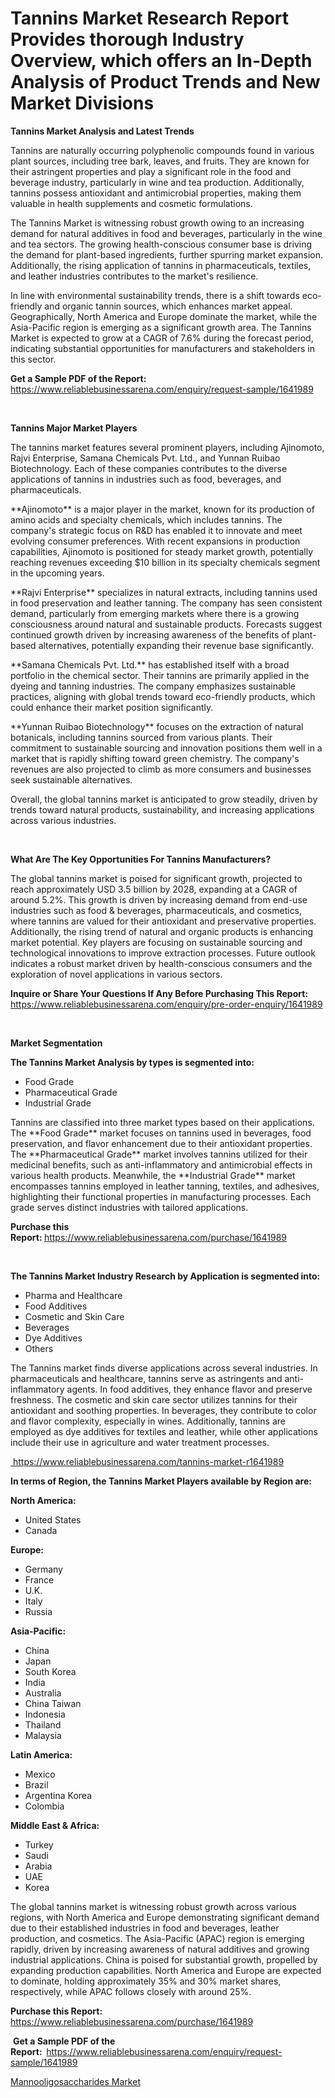 <p><h1>Tannins Market Research Report Provides thorough Industry Overview, which offers an In-Depth Analysis of Product Trends and New Market Divisions</h1></p><p><strong>Tannins Market Analysis and Latest Trends</strong></p>
<p><p>Tannins are naturally occurring polyphenolic compounds found in various plant sources, including tree bark, leaves, and fruits. They are known for their astringent properties and play a significant role in the food and beverage industry, particularly in wine and tea production. Additionally, tannins possess antioxidant and antimicrobial properties, making them valuable in health supplements and cosmetic formulations.</p><p>The Tannins Market is witnessing robust growth owing to an increasing demand for natural additives in food and beverages, particularly in the wine and tea sectors. The growing health-conscious consumer base is driving the demand for plant-based ingredients, further spurring market expansion. Additionally, the rising application of tannins in pharmaceuticals, textiles, and leather industries contributes to the market's resilience.</p><p>In line with environmental sustainability trends, there is a shift towards eco-friendly and organic tannin sources, which enhances market appeal. Geographically, North America and Europe dominate the market, while the Asia-Pacific region is emerging as a significant growth area. The Tannins Market is expected to grow at a CAGR of 7.6% during the forecast period, indicating substantial opportunities for manufacturers and stakeholders in this sector.</p></p>
<p><strong>Get a Sample PDF of the Report:&nbsp;</strong> <a href="https://www.reliablebusinessarena.com/enquiry/request-sample/1641989?utm_campaign=2003&utm_medium=2&utm_source=Github&utm_content=ia&utm_term=09022025&utm_id=tannins">https://www.reliablebusinessarena.com/enquiry/request-sample/1641989</a></p>
<p>&nbsp;</p>
<p><strong>Tannins Major Market Players</strong></p>
<p><p>The tannins market features several prominent players, including Ajinomoto, Rajvi Enterprise, Samana Chemicals Pvt. Ltd., and Yunnan Ruibao Biotechnology. Each of these companies contributes to the diverse applications of tannins in industries such as food, beverages, and pharmaceuticals.</p><p>**Ajinomoto** is a major player in the market, known for its production of amino acids and specialty chemicals, which includes tannins. The company's strategic focus on R&D has enabled it to innovate and meet evolving consumer preferences. With recent expansions in production capabilities, Ajinomoto is positioned for steady market growth, potentially reaching revenues exceeding $10 billion in its specialty chemicals segment in the upcoming years.</p><p>**Rajvi Enterprise** specializes in natural extracts, including tannins used in food preservation and leather tanning. The company has seen consistent demand, particularly from emerging markets where there is a growing consciousness around natural and sustainable products. Forecasts suggest continued growth driven by increasing awareness of the benefits of plant-based alternatives, potentially expanding their revenue base significantly.</p><p>**Samana Chemicals Pvt. Ltd.** has established itself with a broad portfolio in the chemical sector. Their tannins are primarily applied in the dyeing and tanning industries. The company emphasizes sustainable practices, aligning with global trends toward eco-friendly products, which could enhance their market position significantly.</p><p>**Yunnan Ruibao Biotechnology** focuses on the extraction of natural botanicals, including tannins sourced from various plants. Their commitment to sustainable sourcing and innovation positions them well in a market that is rapidly shifting toward green chemistry. The company's revenues are also projected to climb as more consumers and businesses seek sustainable alternatives.</p><p>Overall, the global tannins market is anticipated to grow steadily, driven by trends toward natural products, sustainability, and increasing applications across various industries.</p></p>
<p>&nbsp;</p>
<p><strong>What Are The Key Opportunities For Tannins Manufacturers?</strong></p>
<p><p>The global tannins market is poised for significant growth, projected to reach approximately USD 3.5 billion by 2028, expanding at a CAGR of around 5.2%. This growth is driven by increasing demand from end-use industries such as food & beverages, pharmaceuticals, and cosmetics, where tannins are valued for their antioxidant and preservative properties. Additionally, the rising trend of natural and organic products is enhancing market potential. Key players are focusing on sustainable sourcing and technological innovations to improve extraction processes. Future outlook indicates a robust market driven by health-conscious consumers and the exploration of novel applications in various sectors.</p></p>
<p><strong>Inquire or Share Your Questions If Any Before Purchasing This Report:</strong> <a href="https://www.reliablebusinessarena.com/enquiry/pre-order-enquiry/1641989?utm_campaign=2003&utm_medium=2&utm_source=Github&utm_content=ia&utm_term=09022025&utm_id=tannins">https://www.reliablebusinessarena.com/enquiry/pre-order-enquiry/1641989</a></p>
<p>&nbsp;</p>
<p><strong>Market Segmentation</strong></p>
<p><strong>The Tannins Market Analysis by types is segmented into:</strong></p>
<p><ul><li>Food Grade</li><li>Pharmaceutical Grade</li><li>Industrial Grade</li></ul></p>
<p><p>Tannins are classified into three market types based on their applications. The **Food Grade** market focuses on tannins used in beverages, food preservation, and flavor enhancement due to their antioxidant properties. The **Pharmaceutical Grade** market involves tannins utilized for their medicinal benefits, such as anti-inflammatory and antimicrobial effects in various health products. Meanwhile, the **Industrial Grade** market encompasses tannins employed in leather tanning, textiles, and adhesives, highlighting their functional properties in manufacturing processes. Each grade serves distinct industries with tailored applications.</p></p>
<p><strong>Purchase this Report:&nbsp;</strong><a href="https://www.reliablebusinessarena.com/purchase/1641989?utm_campaign=2003&utm_medium=2&utm_source=Github&utm_content=ia&utm_term=09022025&utm_id=tannins">https://www.reliablebusinessarena.com/purchase/1641989</a></p>
<p>&nbsp;</p>
<p><strong>The Tannins Market Industry Research by Application is segmented into:</strong></p>
<p><ul><li>Pharma and Healthcare</li><li>Food Additives</li><li>Cosmetic and Skin Care</li><li>Beverages</li><li>Dye Additives</li><li>Others</li></ul></p>
<p><p>The Tannins market finds diverse applications across several industries. In pharmaceuticals and healthcare, tannins serve as astringents and anti-inflammatory agents. In food additives, they enhance flavor and preserve freshness. The cosmetic and skin care sector utilizes tannins for their antioxidant and soothing properties. In beverages, they contribute to color and flavor complexity, especially in wines. Additionally, tannins are employed as dye additives for textiles and leather, while other applications include their use in agriculture and water treatment processes.</p></p>
<p><a href="https://www.reliablebusinessarena.com/tannins-market-r1641989?utm_campaign=2003&utm_medium=2&utm_source=Github&utm_content=ia&utm_term=09022025&utm_id=tannins">&nbsp;https://www.reliablebusinessarena.com/tannins-market-r1641989</a></p>
<p><strong>In terms of Region, the Tannins Market Players available by Region are:</strong></p>
<p>
    <p> <strong> North America: </strong>
        <ul>
            <li>United States</li>
            <li>Canada</li>
        </ul>
        </p> 
    <p> <strong> Europe: </strong>
        <ul>
            <li>Germany</li>
            <li>France</li>
            <li>U.K.</li>
            <li>Italy</li>
            <li>Russia</li>
        </ul>
        </p> 
    <p> <strong> Asia-Pacific: </strong>
        <ul>
            <li>China</li>
            <li>Japan</li>
            <li>South Korea</li>
            <li>India</li>
            <li>Australia</li>
            <li>China Taiwan</li>
            <li>Indonesia</li>
            <li>Thailand</li>
            <li>Malaysia</li>
        </ul>
        </p> 
    <p> <strong> Latin America: </strong>
        <ul>
            <li>Mexico</li>
            <li>Brazil</li>
            <li>Argentina Korea</li>
            <li>Colombia</li>
        </ul>
        </p> 
    <p> <strong> Middle East & Africa: </strong>
        <ul>
            <li>Turkey</li>
            <li>Saudi</li>
            <li>Arabia</li>
            <li>UAE</li>
            <li>Korea</li>
        </ul>
    </p>
    </p>
<p><p>The global tannins market is witnessing robust growth across various regions, with North America and Europe demonstrating significant demand due to their established industries in food and beverages, leather production, and cosmetics. The Asia-Pacific (APAC) region is emerging rapidly, driven by increasing awareness of natural additives and growing industrial applications. China is poised for substantial growth, propelled by expanding production capabilities. North America and Europe are expected to dominate, holding approximately 35% and 30% market shares, respectively, while APAC follows closely with around 25%.</p></p>
<p><strong>Purchase this Report: </strong><a href="https://www.reliablebusinessarena.com/purchase/1641989?utm_campaign=2003&utm_medium=2&utm_source=Github&utm_content=ia&utm_term=09022025&utm_id=tannins">https://www.reliablebusinessarena.com/purchase/1641989</a></p>
<p>&nbsp;<strong>Get a Sample PDF of the Report:&nbsp;&nbsp;</strong><a href="https://www.reliablebusinessarena.com/enquiry/request-sample/1641989?utm_campaign=2003&utm_medium=2&utm_source=Github&utm_content=ia&utm_term=09022025&utm_id=tannins">https://www.reliablebusinessarena.com/enquiry/request-sample/1641989</a></p>
<p><strong></strong></p>
<p><p><a href="https://github.com/mauripalmi/Market-Research-Report-List-6/blob/main/mannooligosaccharides-market.md?utm_campaign=2003&utm_medium=2&utm_source=Github&utm_content=ia&utm_term=09022025&utm_id=tannins">Mannooligosaccharides Market</a></p></p>
